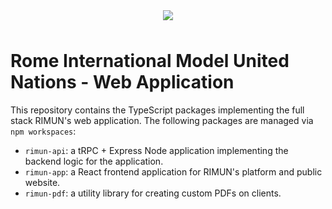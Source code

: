 <div style="display: flex; justify-content: center; margin-bottom: 3rem">
<img src="https://static.rimun.com/img/github/repo-header.png" style="max-width: 450px" />
</div>

# Rome International Model United Nations - Web Application

This repository contains the TypeScript packages implementing the full stack RIMUN's web application.
The following packages are managed via `npm workspaces`:

- `rimun-api`: a tRPC + Express Node application implementing the backend logic for the application.
- `rimun-app`: a React frontend application for RIMUN's platform and public website.
- `rimun-pdf`: a utility library for creating custom PDFs on clients.
